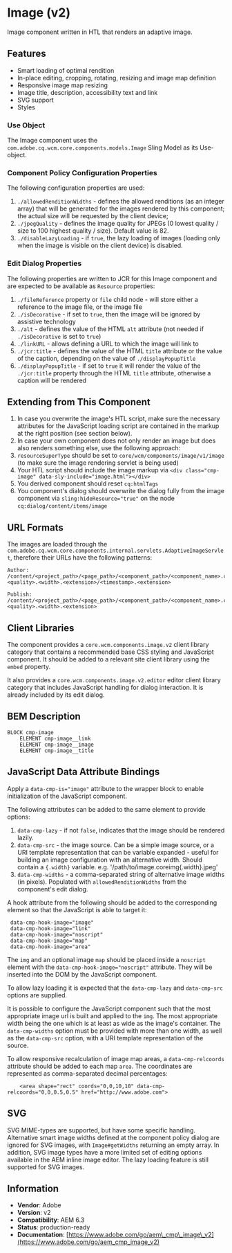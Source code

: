 <!--
Copyright 2017 Adobe Systems Incorporated

Licensed under the Apache License, Version 2.0 (the "License");
you may not use this file except in compliance with the License.
You may obtain a copy of the License at

    http://www.apache.org/licenses/LICENSE-2.0

Unless required by applicable law or agreed to in writing, software
distributed under the License is distributed on an "AS IS" BASIS,
WITHOUT WARRANTIES OR CONDITIONS OF ANY KIND, either express or implied.
See the License for the specific language governing permissions and
limitations under the License.
-->
Image (v2)
====
Image component written in HTL that renders an adaptive image.

## Features
* Smart loading of optimal rendition
* In-place editing, cropping, rotating, resizing and image map definition
* Responsive image map resizing
* Image title, description, accessibility text and link
* SVG support
* Styles

### Use Object
The Image component uses the `com.adobe.cq.wcm.core.components.models.Image` Sling Model as its Use-object.

### Component Policy Configuration Properties
The following configuration properties are used:

1. `./allowedRenditionWidths` - defines the allowed renditions (as an integer array) that will be generated for the images rendered by this
component; the actual size will be requested by the client device;
2. `./jpegQuality` - defines the image quality for JPEGs (0 lowest quality / size to 100 highest quality / size). Default value is 82.
3. `./disableLazyLoading` - if `true`, the lazy loading of images (loading only when the image is visible on the client
device) is disabled.

### Edit Dialog Properties
The following properties are written to JCR for this Image component and are expected to be available as `Resource` properties:

1. `./fileReference` property or `file` child node - will store either a reference to the image file, or the image file
2. `./isDecorative` - if set to `true`, then the image will be ignored by assistive technology
3. `./alt` - defines the value of the HTML `alt` attribute (not needed if `./isDecorative` is set to `true`)
4. `./linkURL` - allows defining a URL to which the image will link to
5. `./jcr:title` - defines the value of the HTML `title` attribute or the value of the caption, depending on the value of
`./displayPopupTitle`
6. `./displayPopupTitle` - if set to `true` it will render the value of the `./jcr:title` property through the HTML `title` attribute,
otherwise a caption will be rendered

## Extending from This Component
1. In case you overwrite the image's HTL script, make sure the necessary attributes for the JavaScript loading script are contained in the markup at the right position (see section below).
2. In case your own component does not only render an image but does also renders something else, use the following approach:
  1. `resourceSuperType` should be set to `core/wcm/components/image/v1/image` (to make sure the image rendering servlet is being used)
  2. Your HTL script should include the image markup via `<div class="cmp-image" data-sly-include="image.html"></div>`
  3. You derived component should reset `cq:htmlTags`
  4. You component's dialog should overwrite the dialog fully from the image component via `sling:hideResource="true"` on the node `cq:dialog/content/items/image`

## URL Formats
The images are loaded through the `com.adobe.cq.wcm.core.components.internal.servlets.AdaptiveImageServlet`, therefore their URLs have the following patterns:

```
Author:
/content/<project_path>/<page_path>/<component_path>/<component_name>.coreimg.<quality>.<width>.<extension>/<timestamp>.<extension>

Publish:
/content/<project_path>/<page_path>/<component_path>/<component_name>.coreimg.<quality>.<width>.<extension>
```

## Client Libraries
The component provides a `core.wcm.components.image.v2` client library category that contains a recommended base
CSS styling and JavaScript component. It should be added to a relevant site client library using the `embed` property.

It also provides a `core.wcm.components.image.v2.editor` editor client library category that includes JavaScript
handling for dialog interaction. It is already included by its edit dialog.

## BEM Description
```
BLOCK cmp-image
    ELEMENT cmp-image__link
    ELEMENT cmp-image__image
    ELEMENT cmp-image__title
```

## JavaScript Data Attribute Bindings
Apply a `data-cmp-is="image"` attribute to the wrapper block to enable initialization of the JavaScript component.

The following attributes can be added to the same element to provide options:

1. `data-cmp-lazy` - if not `false`, indicates that the image should be rendered lazily.
2. `data-cmp-src` - the image source. Can be a simple image source, or a URI template representation that can be variable expanded -
useful for building an image configuration with an alternative width. Should contain a `{.width}` variable.
e.g. '/path/to/image.coreimg{.width}.jpeg'
3. `data-cmp-widths` - a comma-separated string of alternative image widths (in pixels).
Populated with `allowedRenditionWidths` from the component's edit dialog.

A hook attribute from the following should be added to the corresponding element so that the JavaScript is able to target it:

```
 data-cmp-hook-image="image"
 data-cmp-hook-image="link"
 data-cmp-hook-image="noscript"
 data-cmp-hook-image="map"
 data-cmp-hook-image="area"
```

The `img` and an optional image `map` should be placed inside a `noscript` element with the `data-cmp-hook-image="noscript"` attribute.
They will be inserted into the DOM by the JavaScript component.

To allow lazy loading it is expected that the `data-cmp-lazy` and `data-cmp-src` options are supplied.

It is possible to configure the JavaScript component such that the most appropriate image url is built and applied to the `img`.
The most appropriate width being the one which is at least as wide as the image's container.
The `data-cmp-widths` option must be provided with more than one width, as well as the `data-cmp-src` option,
with a URI template representation of the source.

To allow responsive recalculation of image map areas, a `data-cmp-relcoords` attribute should be added to each map `area`. The coordinates
are represented as comma-separated decimal percentages:

```
    <area shape="rect" coords="0,0,10,10" data-cmp-relcoords="0,0,0.5,0.5" href="http://www.adobe.com">
```

## SVG
SVG MIME-types are supported, but have some specific handling. Alternative smart image widths defined at the component policy dialog are ignored for SVG images, with `Image#getWidths` returning an empty array.
In addition, SVG image types have a more limited set of editing options available in the AEM inline image editor. The lazy loading feature is still supported for SVG images.

## Information
* **Vendor**: Adobe
* **Version**: v2
* **Compatibility**: AEM 6.3
* **Status**: production-ready
* **Documentation**: [https://www.adobe.com/go/aem\_cmp\_image\_v2](https://www.adobe.com/go/aem_cmp_image_v2)

